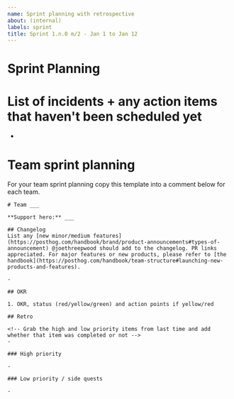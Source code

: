 ```yaml
---
name: Sprint planning with retrospective
about: (internal)
labels: sprint
title: Sprint 1.n.0 m/2 - Jan 1 to Jan 12
---
```


# Sprint Planning

# List of incidents + any action items that haven't been scheduled yet

- 

# Team sprint planning

For your team sprint planning copy this template into a comment below for each team.

```
# Team ___

**Support hero:** ___

## Changelog
List any [new minor/medium features](https://posthog.com/handbook/brand/product-announcements#types-of-announcement) @joethreepwood should add to the changelog. PR links appreciated. For major features or new products, please refer to [the handbook](https://posthog.com/handbook/team-structure#launching-new-products-and-features). 

- 

## OKR

1. OKR, status (red/yellow/green) and action points if yellow/red

## Retro

<!-- Grab the high and low priority items from last time and add whether that item was completed or not -->
- 

### High priority

-

### Low priority / side quests

-

```
